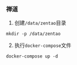 ### 禅道

1. 创建`/data/zentao`目录

```shell script
mkdir -p /data/zentao
```

2. 执行`docker-compose`文件

```
docker-compose up -d
```